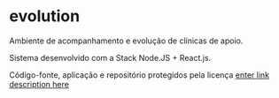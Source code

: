 # evolution
Ambiente de acompanhamento e evolução de clínicas de apoio.

Sistema desenvolvido com a Stack Node.JS + React.js.

Código-fonte, aplicação e repositório protegidos pela licença [enter link description here](https://github.com/lhleonardo/evolution/blob/master/LICENSE)
<!--stackedit_data:
eyJoaXN0b3J5IjpbLTEzMzc4MTQ5MDZdfQ==
-->